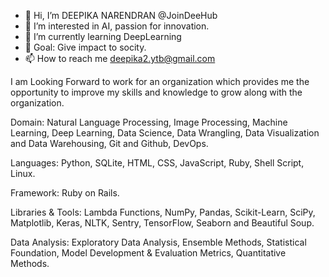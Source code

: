 - 👋 Hi, I’m DEEPIKA NARENDRAN @JoinDeeHub
- 👀 I’m interested in AI, passion for innovation.
- 🌱 I’m currently learning DeepLearning
- 🌈 Goal: Give impact to socity.
- 📫 How to reach me deepika2.ytb@gmail.com

I am Looking Forward to work for an organization which provides me the opportunity to improve my skills and knowledge to grow along with the organization.

Domain: Natural Language Processing, Image Processing, Machine Learning, Deep Learning, Data Science, Data Wrangling, Data Visualization and Data Warehousing, Git and Github, DevOps.

Languages: Python, SQLite, HTML, CSS, JavaScript, Ruby, Shell Script, Linux.

Framework: Ruby on Rails.

Libraries & Tools: Lambda Functions, NumPy, Pandas, Scikit-Learn, SciPy, Matplotlib, Keras, NLTK, Sentry, TensorFlow, Seaborn and Beautiful Soup.

Data Analysis: Exploratory Data Analysis, Ensemble Methods,  Statistical Foundation, Model Development & Evaluation Metrics, Quantitative Methods.
